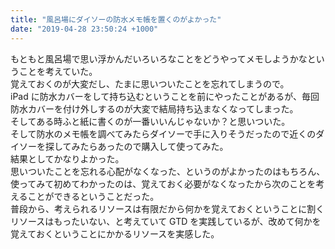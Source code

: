 ```yaml
---
title: "風呂場にダイソーの防水メモ帳を置くのがよかった"
date: "2019-04-28 23:50:24 +1000"
---
```


もともと風呂場で思い浮かんだいろいろなことをどうやってメモしようかなということを考えていた。  
覚えておくのが大変だし、たまに思いついたことを忘れてしまうので。  
iPad に防水カバーをして持ち込むということを前にやったことがあるが、毎回防水カバーを付け外しするのが大変で結局持ち込まなくなってしまった。  
そしてある時ふと紙に書くのが一番いいんじゃないか？と思いついた。  
そして防水のメモ帳を調べてみたらダイソーで手に入りそうだったので近くのダイソーを探してみたらあったので購入して使ってみた。  
結果としてかなりよかった。  
思いついたことを忘れる心配がなくなった、というのがよかったのはもちろん、使ってみて初めてわかったのは、覚えておく必要がなくなったから次のことを考えることができるということだった。  
普段から、考えられるリソースは有限だから何かを覚えておくということに割くリソースはもったいない、と考えていて GTD を実践しているが、改めて何かを覚えておくということにかかるリソースを実感した。
